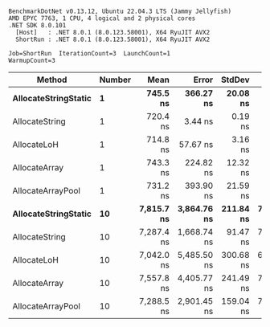 ```

BenchmarkDotNet v0.13.12, Ubuntu 22.04.3 LTS (Jammy Jellyfish)
AMD EPYC 7763, 1 CPU, 4 logical and 2 physical cores
.NET SDK 8.0.101
  [Host]   : .NET 8.0.1 (8.0.123.58001), X64 RyuJIT AVX2
  ShortRun : .NET 8.0.1 (8.0.123.58001), X64 RyuJIT AVX2

Job=ShortRun  IterationCount=3  LaunchCount=1  
WarmupCount=3  

```
| Method               | Number | Mean       | Error       | StdDev    | Min        | Max        | Gen0   | Gen1   | Allocated |
|--------------------- |------- |-----------:|------------:|----------:|-----------:|-----------:|-------:|-------:|----------:|
| **AllocateStringStatic** | **1**      |   **745.5 ns** |   **366.27 ns** |  **20.08 ns** |   **731.7 ns** |   **768.5 ns** | **0.0124** | **0.0114** |   **1.02 KB** |
| AllocateString       | 1      |   720.4 ns |     3.44 ns |   0.19 ns |   720.3 ns |   720.6 ns | 0.0124 | 0.0114 |   1.02 KB |
| AllocateLoH          | 1      |   714.8 ns |    57.67 ns |   3.16 ns |   711.2 ns |   717.1 ns | 0.0124 | 0.0114 |   1.02 KB |
| AllocateArray        | 1      |   743.3 ns |   224.82 ns |  12.32 ns |   735.8 ns |   757.5 ns | 0.0124 | 0.0114 |   1.02 KB |
| AllocateArrayPool    | 1      |   731.2 ns |   393.90 ns |  21.59 ns |   706.3 ns |   744.4 ns | 0.0124 | 0.0114 |   1.02 KB |
| **AllocateStringStatic** | **10**     | **7,815.7 ns** | **3,864.76 ns** | **211.84 ns** | **7,607.6 ns** | **8,031.1 ns** | **0.1221** | **0.1144** |  **10.23 KB** |
| AllocateString       | 10     | 7,287.4 ns | 1,668.74 ns |  91.47 ns | 7,198.3 ns | 7,381.1 ns | 0.1221 | 0.1144 |  10.23 KB |
| AllocateLoH          | 10     | 7,042.0 ns | 5,485.50 ns | 300.68 ns | 6,696.6 ns | 7,245.6 ns | 0.1221 | 0.1144 |  10.23 KB |
| AllocateArray        | 10     | 7,557.8 ns | 4,405.77 ns | 241.49 ns | 7,363.0 ns | 7,828.0 ns | 0.1221 | 0.1144 |  10.23 KB |
| AllocateArrayPool    | 10     | 7,288.5 ns | 2,901.45 ns | 159.04 ns | 7,161.9 ns | 7,467.0 ns | 0.1221 | 0.1144 |  10.23 KB |
